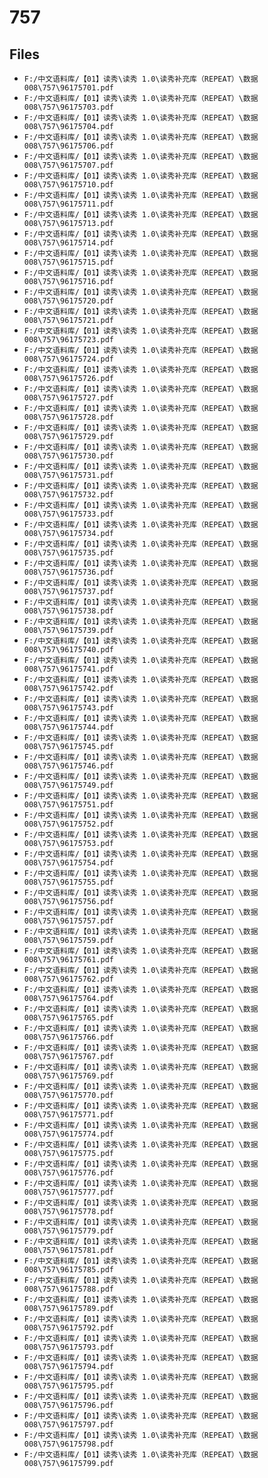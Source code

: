 # 757

## Files

- `F:/中文语料库/【01】读秀\读秀 1.0\读秀补充库（REPEAT）\数据008\757\96175701.pdf`
- `F:/中文语料库/【01】读秀\读秀 1.0\读秀补充库（REPEAT）\数据008\757\96175703.pdf`
- `F:/中文语料库/【01】读秀\读秀 1.0\读秀补充库（REPEAT）\数据008\757\96175704.pdf`
- `F:/中文语料库/【01】读秀\读秀 1.0\读秀补充库（REPEAT）\数据008\757\96175706.pdf`
- `F:/中文语料库/【01】读秀\读秀 1.0\读秀补充库（REPEAT）\数据008\757\96175707.pdf`
- `F:/中文语料库/【01】读秀\读秀 1.0\读秀补充库（REPEAT）\数据008\757\96175710.pdf`
- `F:/中文语料库/【01】读秀\读秀 1.0\读秀补充库（REPEAT）\数据008\757\96175711.pdf`
- `F:/中文语料库/【01】读秀\读秀 1.0\读秀补充库（REPEAT）\数据008\757\96175713.pdf`
- `F:/中文语料库/【01】读秀\读秀 1.0\读秀补充库（REPEAT）\数据008\757\96175714.pdf`
- `F:/中文语料库/【01】读秀\读秀 1.0\读秀补充库（REPEAT）\数据008\757\96175715.pdf`
- `F:/中文语料库/【01】读秀\读秀 1.0\读秀补充库（REPEAT）\数据008\757\96175716.pdf`
- `F:/中文语料库/【01】读秀\读秀 1.0\读秀补充库（REPEAT）\数据008\757\96175720.pdf`
- `F:/中文语料库/【01】读秀\读秀 1.0\读秀补充库（REPEAT）\数据008\757\96175721.pdf`
- `F:/中文语料库/【01】读秀\读秀 1.0\读秀补充库（REPEAT）\数据008\757\96175723.pdf`
- `F:/中文语料库/【01】读秀\读秀 1.0\读秀补充库（REPEAT）\数据008\757\96175724.pdf`
- `F:/中文语料库/【01】读秀\读秀 1.0\读秀补充库（REPEAT）\数据008\757\96175726.pdf`
- `F:/中文语料库/【01】读秀\读秀 1.0\读秀补充库（REPEAT）\数据008\757\96175727.pdf`
- `F:/中文语料库/【01】读秀\读秀 1.0\读秀补充库（REPEAT）\数据008\757\96175728.pdf`
- `F:/中文语料库/【01】读秀\读秀 1.0\读秀补充库（REPEAT）\数据008\757\96175729.pdf`
- `F:/中文语料库/【01】读秀\读秀 1.0\读秀补充库（REPEAT）\数据008\757\96175730.pdf`
- `F:/中文语料库/【01】读秀\读秀 1.0\读秀补充库（REPEAT）\数据008\757\96175731.pdf`
- `F:/中文语料库/【01】读秀\读秀 1.0\读秀补充库（REPEAT）\数据008\757\96175732.pdf`
- `F:/中文语料库/【01】读秀\读秀 1.0\读秀补充库（REPEAT）\数据008\757\96175733.pdf`
- `F:/中文语料库/【01】读秀\读秀 1.0\读秀补充库（REPEAT）\数据008\757\96175734.pdf`
- `F:/中文语料库/【01】读秀\读秀 1.0\读秀补充库（REPEAT）\数据008\757\96175735.pdf`
- `F:/中文语料库/【01】读秀\读秀 1.0\读秀补充库（REPEAT）\数据008\757\96175736.pdf`
- `F:/中文语料库/【01】读秀\读秀 1.0\读秀补充库（REPEAT）\数据008\757\96175737.pdf`
- `F:/中文语料库/【01】读秀\读秀 1.0\读秀补充库（REPEAT）\数据008\757\96175738.pdf`
- `F:/中文语料库/【01】读秀\读秀 1.0\读秀补充库（REPEAT）\数据008\757\96175739.pdf`
- `F:/中文语料库/【01】读秀\读秀 1.0\读秀补充库（REPEAT）\数据008\757\96175740.pdf`
- `F:/中文语料库/【01】读秀\读秀 1.0\读秀补充库（REPEAT）\数据008\757\96175741.pdf`
- `F:/中文语料库/【01】读秀\读秀 1.0\读秀补充库（REPEAT）\数据008\757\96175742.pdf`
- `F:/中文语料库/【01】读秀\读秀 1.0\读秀补充库（REPEAT）\数据008\757\96175743.pdf`
- `F:/中文语料库/【01】读秀\读秀 1.0\读秀补充库（REPEAT）\数据008\757\96175744.pdf`
- `F:/中文语料库/【01】读秀\读秀 1.0\读秀补充库（REPEAT）\数据008\757\96175745.pdf`
- `F:/中文语料库/【01】读秀\读秀 1.0\读秀补充库（REPEAT）\数据008\757\96175746.pdf`
- `F:/中文语料库/【01】读秀\读秀 1.0\读秀补充库（REPEAT）\数据008\757\96175749.pdf`
- `F:/中文语料库/【01】读秀\读秀 1.0\读秀补充库（REPEAT）\数据008\757\96175751.pdf`
- `F:/中文语料库/【01】读秀\读秀 1.0\读秀补充库（REPEAT）\数据008\757\96175752.pdf`
- `F:/中文语料库/【01】读秀\读秀 1.0\读秀补充库（REPEAT）\数据008\757\96175753.pdf`
- `F:/中文语料库/【01】读秀\读秀 1.0\读秀补充库（REPEAT）\数据008\757\96175754.pdf`
- `F:/中文语料库/【01】读秀\读秀 1.0\读秀补充库（REPEAT）\数据008\757\96175755.pdf`
- `F:/中文语料库/【01】读秀\读秀 1.0\读秀补充库（REPEAT）\数据008\757\96175756.pdf`
- `F:/中文语料库/【01】读秀\读秀 1.0\读秀补充库（REPEAT）\数据008\757\96175757.pdf`
- `F:/中文语料库/【01】读秀\读秀 1.0\读秀补充库（REPEAT）\数据008\757\96175759.pdf`
- `F:/中文语料库/【01】读秀\读秀 1.0\读秀补充库（REPEAT）\数据008\757\96175761.pdf`
- `F:/中文语料库/【01】读秀\读秀 1.0\读秀补充库（REPEAT）\数据008\757\96175762.pdf`
- `F:/中文语料库/【01】读秀\读秀 1.0\读秀补充库（REPEAT）\数据008\757\96175764.pdf`
- `F:/中文语料库/【01】读秀\读秀 1.0\读秀补充库（REPEAT）\数据008\757\96175765.pdf`
- `F:/中文语料库/【01】读秀\读秀 1.0\读秀补充库（REPEAT）\数据008\757\96175766.pdf`
- `F:/中文语料库/【01】读秀\读秀 1.0\读秀补充库（REPEAT）\数据008\757\96175767.pdf`
- `F:/中文语料库/【01】读秀\读秀 1.0\读秀补充库（REPEAT）\数据008\757\96175769.pdf`
- `F:/中文语料库/【01】读秀\读秀 1.0\读秀补充库（REPEAT）\数据008\757\96175770.pdf`
- `F:/中文语料库/【01】读秀\读秀 1.0\读秀补充库（REPEAT）\数据008\757\96175771.pdf`
- `F:/中文语料库/【01】读秀\读秀 1.0\读秀补充库（REPEAT）\数据008\757\96175774.pdf`
- `F:/中文语料库/【01】读秀\读秀 1.0\读秀补充库（REPEAT）\数据008\757\96175775.pdf`
- `F:/中文语料库/【01】读秀\读秀 1.0\读秀补充库（REPEAT）\数据008\757\96175776.pdf`
- `F:/中文语料库/【01】读秀\读秀 1.0\读秀补充库（REPEAT）\数据008\757\96175777.pdf`
- `F:/中文语料库/【01】读秀\读秀 1.0\读秀补充库（REPEAT）\数据008\757\96175778.pdf`
- `F:/中文语料库/【01】读秀\读秀 1.0\读秀补充库（REPEAT）\数据008\757\96175779.pdf`
- `F:/中文语料库/【01】读秀\读秀 1.0\读秀补充库（REPEAT）\数据008\757\96175781.pdf`
- `F:/中文语料库/【01】读秀\读秀 1.0\读秀补充库（REPEAT）\数据008\757\96175785.pdf`
- `F:/中文语料库/【01】读秀\读秀 1.0\读秀补充库（REPEAT）\数据008\757\96175788.pdf`
- `F:/中文语料库/【01】读秀\读秀 1.0\读秀补充库（REPEAT）\数据008\757\96175789.pdf`
- `F:/中文语料库/【01】读秀\读秀 1.0\读秀补充库（REPEAT）\数据008\757\96175792.pdf`
- `F:/中文语料库/【01】读秀\读秀 1.0\读秀补充库（REPEAT）\数据008\757\96175793.pdf`
- `F:/中文语料库/【01】读秀\读秀 1.0\读秀补充库（REPEAT）\数据008\757\96175794.pdf`
- `F:/中文语料库/【01】读秀\读秀 1.0\读秀补充库（REPEAT）\数据008\757\96175795.pdf`
- `F:/中文语料库/【01】读秀\读秀 1.0\读秀补充库（REPEAT）\数据008\757\96175796.pdf`
- `F:/中文语料库/【01】读秀\读秀 1.0\读秀补充库（REPEAT）\数据008\757\96175797.pdf`
- `F:/中文语料库/【01】读秀\读秀 1.0\读秀补充库（REPEAT）\数据008\757\96175798.pdf`
- `F:/中文语料库/【01】读秀\读秀 1.0\读秀补充库（REPEAT）\数据008\757\96175799.pdf`
